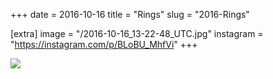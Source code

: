+++
date = 2016-10-16
title = "Rings"
slug = "2016-Rings"

[extra]
image = "/2016-10-16_13-22-48_UTC.jpg"
instagram = "https://instagram.com/p/BLoBU_MhfVi"
+++

<img src="/2016-10-16_13-22-48_UTC.jpg" />
